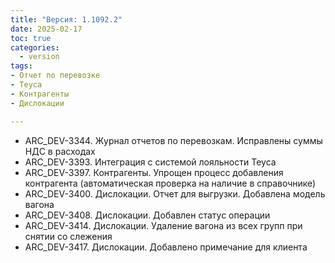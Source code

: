 ```yaml
---
title: "Версия: 1.1092.2"
date: 2025-02-17
toc: true
categories:
  - version
tags:
- Отчет по перевозке
- Teyca
- Контрагенты
- Дислокации

---
```


-   ARC_DEV-3344. Журнал отчетов по перевозкам. Исправлены суммы НДС в расходах
-   ARC_DEV-3393. Интеграция с системой лояльности Teyca
-   ARC_DEV-3397. Контрагенты. Упрощен процесс добавления контрагента (автоматическая проверка на наличие в справочнике)
-   ARC_DEV-3400. Дислокации. Отчет для выгрузки. Добавлена модель вагона
-   ARC_DEV-3408. Дислокации. Добавлен статус операции
-   ARC_DEV-3414. Дислокации. Удаление вагона из всех групп при снятии со слежения
-   ARC_DEV-3417. Дислокации. Добавлено примечание для клиента

